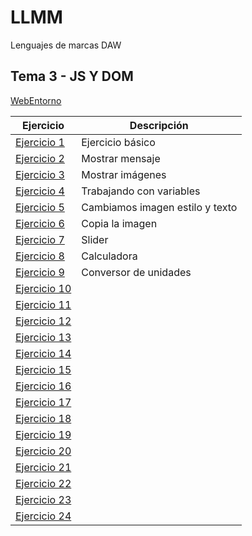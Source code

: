 # LLMM

Lenguajes de marcas DAW

## Tema 3 - JS Y DOM
 [WebEntorno](/Tema3/WebEntorno/index.html)

Ejercicio  | Descripción
-----------|--------------
 [Ejercicio 1](/Tema3/Ejercicio1/Ejercicio1.html)         | Ejercicio básico
 [Ejercicio 2](/Tema3/Ejercicio2/Ejercicio2.html)         | Mostrar mensaje
 [Ejercicio 3](/Tema3/Ejercicio3.html)         | Mostrar imágenes
 [Ejercicio 4](/Tema3/Ejercicio4.html)         | Trabajando con variables
 [Ejercicio 5](/Tema3/Ejercicio5.html)         | Cambiamos imagen estilo y texto
 [Ejercicio 6](/Tema3/Ejercicio6.html)         | Copia la imagen
 [Ejercicio 7](/Tema3/Ejercicio7/Ejercicio7.html)         | Slider
 [Ejercicio 8](/Tema3/Ejercicio8.html)         | Calculadora
 [Ejercicio 9](/Tema3/Ejercicio9.html)         | Conversor de unidades
 [Ejercicio 10](/Tema3/)         | 
 [Ejercicio 11](/Tema3/)         | 
 [Ejercicio 12](/Tema3/)         | 
 [Ejercicio 13](/Tema3/)         | 
 [Ejercicio 14](/Tema3/)         | 
 [Ejercicio 15](/Tema3/)         | 
 [Ejercicio 16](/Tema3/)         | 
 [Ejercicio 17](/Tema3/)         | 
 [Ejercicio 18](/Tema3/)         | 
 [Ejercicio 19](/Tema3/)         | 
 [Ejercicio 20](/Tema3/)         | 
 [Ejercicio 21](/Tema3/)         | 
 [Ejercicio 22](/Tema3/)         | 
 [Ejercicio 23](/Tema3/)         | 
 [Ejercicio 24](/Tema3/)         | 

 

 
